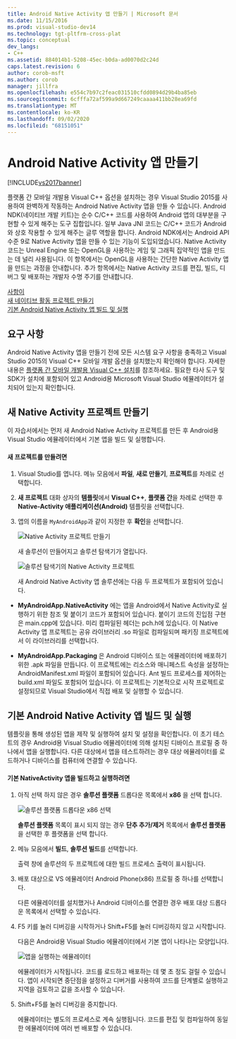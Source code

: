 ```yaml
---
title: Android Native Activity 앱 만들기 | Microsoft 문서
ms.date: 11/15/2016
ms.prod: visual-studio-dev14
ms.technology: tgt-pltfrm-cross-plat
ms.topic: conceptual
dev_langs:
- C++
ms.assetid: 884014b1-5208-45ec-b0da-ad0070d2c24d
caps.latest.revision: 6
author: corob-msft
ms.author: corob
manager: jillfra
ms.openlocfilehash: e554c7b97c2feac031510cfdd0894d29b4ba85eb
ms.sourcegitcommit: 6cfffa72af599a9d667249caaaa411bb28ea69fd
ms.translationtype: MT
ms.contentlocale: ko-KR
ms.lasthandoff: 09/02/2020
ms.locfileid: "68151051"
---
```

# <a name="create-an-android-native-activity-app"></a>Android Native Activity 앱 만들기
[!INCLUDE[vs2017banner](../includes/vs2017banner.md)]

플랫폼 간 모바일 개발용 Visual C++ 옵션을 설치하는 경우 Visual Studio 2015를 사용하여 완벽하게 작동하는 Android Native Activity 앱을 만들 수 있습니다. Android NDK(네이티브 개발 키트)는 순수 C/C++ 코드를 사용하여 Android 앱의 대부분을 구현할 수 있게 해주는 도구 집합입니다. 일부 Java JNI 코드는 C/C++ 코드가 Android와 상호 작용할 수 있게 해주는 글루 역할을 합니다. Android NDK에서는 Android API 수준 9로 Native Activity 앱을 만들 수 있는 기능이 도입되었습니다. Native Activity 코드는 Unreal Engine 또는 OpenGL을 사용하는 게임 및 그래픽 집약적인 앱을 만드는 데 널리 사용됩니다. 이 항목에서는 OpenGL을 사용하는 간단한 Native Activity 앱을 만드는 과정을 안내합니다. 추가 항목에서는 Native Activity 코드를 편집, 빌드, 디버그 및 배포하는 개발자 수명 주기를 안내합니다.  
  
 [사항이](#req)   
 [새 네이티브 활동 프로젝트 만들기](#Create)   
 [기본 Android Native Activity 앱 빌드 및 실행](#BuildHello)  
  
## <a name="requirements"></a><a name="req"></a> 요구 사항  
 Android Native Activity 앱을 만들기 전에 모든 시스템 요구 사항을 충족하고 Visual Studio 2015의 Visual C++ 모바일 개발 옵션을 설치했는지 확인해야 합니다. 자세한 내용은 [플랫폼 간 모바일 개발용 Visual C++ 설치](../cross-platform/install-visual-cpp-for-cross-platform-mobile-development.md)를 참조하세요. 필요한 타사 도구 및 SDK가 설치에 포함되어 있고 Android용 Microsoft Visual Studio 에뮬레이터가 설치되어 있는지 확인합니다.  
  
## <a name="create-a-new-native-activity-project"></a><a name="Create"></a> 새 Native Activity 프로젝트 만들기  
 이 자습서에서는 먼저 새 Android Native Activity 프로젝트를 만든 후 Android용 Visual Studio 에뮬레이터에서 기본 앱을 빌드 및 실행합니다.  
  
#### <a name="to-create-a-new-project"></a>새 프로젝트를 만들려면  
  
1. Visual Studio를 엽니다. 메뉴 모음에서 **파일**, **새로 만들기**, **프로젝트**를 차례로 선택합니다.  
  
2. **새 프로젝트** 대화 상자의 **템플릿**에서 **Visual C++**, **플랫폼 간**을 차례로 선택한 후 **Native-Activity 애플리케이션(Android)** 템플릿을 선택합니다.  
  
3. 앱의 이름을 `MyAndroidApp`과 같이 지정한 후 **확인**을 선택합니다.  
  
    ![Native Activity 프로젝트 만들기](../cross-platform/media/cppmdd-newproject.PNG "CppMDD_NewProject")  
  
    새 솔루션이 만들어지고 솔루션 탐색기가 열립니다.  
  
    ![솔루션 탐색기의 Native Activity 프로젝트](../cross-platform/media/cppmdd-rc-na-solutionexp.PNG "CPPMDD_RC_NA_SolutionExp")  
  
   새 Android Native Activity 앱 솔루션에는 다음 두 프로젝트가 포함되어 있습니다.  
  
- **MyAndroidApp.NativeActivity** 에는 앱을 Android에서 Native Activity로 실행하기 위한 참조 및 붙이기 코드가 포함되어 있습니다. 붙이기 코드의 진입점 구현은 main.cpp에 있습니다. 미리 컴파일된 헤더는 pch.h에 있습니다. 이 Native Activity 앱 프로젝트는 공유 라이브러리 .so 파일로 컴파일되며 패키징 프로젝트에서 이 라이브러리를 선택합니다.  
  
- **MyAndroidApp.Packaging** 은 Android 디바이스 또는 에뮬레이터에 배포하기 위한 .apk 파일을 만듭니다. 이 프로젝트에는 리소스와 매니페스트 속성을 설정하는 AndroidManifest.xml 파일이 포함되어 있습니다. Ant 빌드 프로세스를 제어하는 build.xml 파일도 포함되어 있습니다. 이 프로젝트는 기본적으로 시작 프로젝트로 설정되므로 Visual Studio에서 직접 배포 및 실행할 수 있습니다.  
  
## <a name="build-and-run-the-default-android-native-activity-app"></a><a name="BuildHello"></a> 기본 Android Native Activity 앱 빌드 및 실행  
 템플릿을 통해 생성된 앱을 제작 및 실행하여 설치 및 설정을 확인합니다. 이 초기 테스트의 경우 Android용 Visual Studio 에뮬레이터에 의해 설치된 디바이스 프로필 중 하나에서 앱을 실행합니다. 다른 대상에서 앱을 테스트하려는 경우 대상 에뮬레이터를 로드하거나 디바이스를 컴퓨터에 연결할 수 있습니다.  
  
#### <a name="to-build-and-run-the-default-native-activity-app"></a>기본 NativeActivity 앱을 빌드하고 실행하려면  
  
1. 아직 선택 하지 않은 경우 **솔루션 플랫폼** 드롭다운 목록에서 **x86** 을 선택 합니다.  
  
     ![솔루션 플랫폼 드롭다운 x86 선택](../cross-platform/media/cppmdd-rc-na-solution-x86.png "CPPMDD_RC_NA_Solution_x86")  
  
     **솔루션 플랫폼** 목록이 표시 되지 않는 경우 **단추 추가/제거** 목록에서 **솔루션 플랫폼** 을 선택한 후 플랫폼을 선택 합니다.  
  
2. 메뉴 모음에서 **빌드**, **솔루션 빌드**를 선택합니다.  
  
     출력 창에 솔루션의 두 프로젝트에 대한 빌드 프로세스 출력이 표시됩니다.  
  
3. 배포 대상으로 VS 에뮬레이터 Android Phone(x86) 프로필 중 하나를 선택합니다.  
  
     다른 에뮬레이터를 설치했거나 Android 디바이스를 연결한 경우 배포 대상 드롭다운 목록에서 선택할 수 있습니다.  
  
4. F5 키를 눌러 디버깅을 시작하거나 Shift+F5를 눌러 디버깅하지 않고 시작합니다.  
  
     다음은 Android용 Visual Studio 에뮬레이터에서 기본 앱이 나타나는 모양입니다.  
  
     ![앱을 실행하는 에뮬레이터](../cross-platform/media/cppmdd-emulator-running-app.PNG "CppMDD_Emulator_Running_App")  
  
     에뮬레이터가 시작됩니다. 코드를 로드하고 배포하는 데 몇 초 정도 걸릴 수 있습니다. 앱이 시작되면 중단점을 설정하고 디버거를 사용하여 코드를 단계별로 실행하고 지역을 검토하고 값을 조사할 수 있습니다.  
  
5. Shift+F5를 눌러 디버깅을 중지합니다.  
  
     에뮬레이터는 별도의 프로세스로 계속 실행됩니다. 코드를 편집 및 컴파일하여 동일한 에뮬레이터에 여러 번 배포할 수 있습니다.
